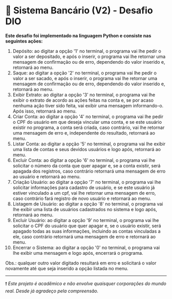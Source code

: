 # 🏦 Sistema Bancário (V2) - Desafio DIO

__Este desafio foi implementado na linguagem Python e consiste nas seguintes ações:__

1. Depósito: ao digitar a opção '1' no terminal, o programa vai lhe pedir o valor a ser depositado, e após o inserir, o programa vai lhe retornar uma mensagem de confirmação ou de erro, dependendo do valor inserido e, retornará ao menu.
2. Saque: ao digitar a opção '2' no terminal, o programa vai lhe pedir o valor a ser sacado, e após o inserir, o programa vai lhe retornar uma mensagem de confirmação ou de erro, dependendo do valor inserido e, retornará ao menu.
3. Exibir Extrato: ao digitar a opção '3' no terminal, o programa vai lhe exibir o extrato de acordo as ações feitas na conta e, se por acaso nenhuma ação tiver sido feita, vai exibir uma mensagem informando-o. Após isso, retornará ao menu.
4. Criar Conta: ao digitar a opção '4' no terminal, o programa vai lhe pedir o CPF do usuário em que deseja vincular uma conta, e se este usuário existir no programa, a conta será criada, caso contrário, vai lhe retornar uma mensagem de erro e, independente do resultado, retornará ao menu.
5. Listar Conta: ao digitar a opção '5' no terminal, o programa vai lhe exibir uma lista de contas e seus devidos usuários e logo após, retornará ao menu.
6. Excluir Conta: ao digitar a opção '6' no terminal, o programa vai lhe solicitar o número da conta que quer apagar e, se a conta existir, será apagada dos registros, caso contrário retornará uma mensagem de erro ao usuário e retornará ao menu.
7. Criação Usuário: ao digitar a opção '7' no terminal, o programa vai lhe solicitar informações para cadastro de usuário, e se este usuário já estiver vinculado a um cpf, vai lhe retornar uma mensagem de erro, caso contrário fará registro de novo usuário e retornará ao menu.
8. Listagem de Usuário: ao digitar a opção '8' no terminal, o programa vai lhe exibir uma lista de usuários cadastrados no sistema e logo após, retornará ao menu.
9. Excluir Usuário: ao digitar a opção '9' no terminal, o programa vai lhe solicitar o CPF do usuário que quer apagar e, se o usuário existir, será apagado todas as suas informações, incluindo as contas vinculadas a ele, caso contrário retornará uma mensagem de erro e retornará ao menu.
10. Encerrar o Sistema: ao digitar a opção '0' no terminal, o programa vai lhe exibir uma mensagem e logo após, encerrará o programa.

Obs.: qualquer outro valor digitado resultará em erro e solicitará o valor novamente até que seja inserido a opção listada no menu.

---

❗ _Este projeto é acadêmico e não envolve quaisquer corporações do mundo real. Desde já agradeço pela compreensão._
